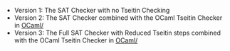 - Version 1: The SAT Checker with no Tseitin Checking
- Version 2: The SAT Checker combined with the OCaml Tseitin Checker in [OCaml/](https://github.com/HarryBryant99/Verification-of-Z3-RUP-Proofs-in-Coq-Rocq-and-Agda/tree/809f89e22c22cee607fcdef3ad49b192c350bb4a/OCaml/vers1)
- Version 3: The Full SAT Checker with Reduced Tseitin steps combined with the OCaml Tseitin Checker in [OCaml/](https://github.com/HarryBryant99/Verification-of-Z3-RUP-Proofs-in-Coq-Rocq-and-Agda/tree/809f89e22c22cee607fcdef3ad49b192c350bb4a/OCaml/vers2)
